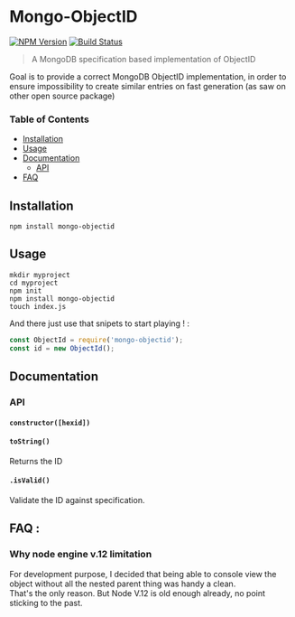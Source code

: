 # Mongo-ObjectID

[![NPM Version](https://img.shields.io/npm/v/mongo-objectid.svg?&style=flat-square)](https://www.npmjs.org/package/mongo-objectid)
[![Build Status](https://img.shields.io/travis/com/mongo-objectid.svg?branch=master&style=flat-square)](https://travis-ci.com/Alex-Werner/mongo-objectid)

> A MongoDB specification based implementation of ObjectID

Goal is to provide a correct MongoDB ObjectID implementation, in order to ensure impossibility to create similar entries on fast generation (as saw on other open source package)   
 
### Table of Contents
 - [Installation](#installation)
 - [Usage](#usage)
 - [Documentation](#documentation)
    - [API](#api)
 - [FAQ](#faq)
 
 
## Installation 

`npm install mongo-objectid`

## Usage

```$xslt
mkdir myproject
cd myproject
npm init
npm install mongo-objectid
touch index.js
```


And there just use that snipets to start playing ! : 

```js
const ObjectId = require('mongo-objectid');
const id = new ObjectId();
```

## Documentation 

### API 

#### `constructor([hexid])`

#### `toString()`

Returns the ID

#### `.isValid()`

Validate the ID against specification.

## FAQ : 

### Why node engine v.12 limitation

For development purpose, I decided that being able to console view the object without all the nested parent thing was handy a clean.   
That's the only reason. But Node V.12 is old enough already, no point sticking to the past.  
